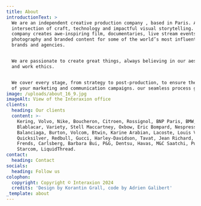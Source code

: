 ```yaml
---
title: About
introductionText: >
  We are an independent creative production company , based in Paris. At the
  intersection of craft, technology and impactful visual storytelling. the
  company creates awe-inspiring film, documentaries, live stream events, still
  photography and branded content for some of the world’s most influential
  brands and agencies.


  We are passionate to create great things, always believing in our aesthetic
  and work ethics.


  We cover every stage, from strategy to post-production, to ensure the success
  of your marketing and communication campaigns. our seamless process guarantees
image: /uploads/about_16_9.jpg
imageAlt: View of the Interaxion office
clients:
  heading: Our clients
  content: >-
    Kering, Volvo, Nike, Boucheron, Citroen, Rossignol, BNP Paris, BMW,
    Blablacar, Variety, Stell Maccartney, Oxbow, Eric Bompard, Nespresso,
    Balanciaga, Burton, Volcom, Btwin, Karine Arabian, Lacoste, Louis Vuitton,
    Quicksilver, Redbull, Gucci, Harley-Davidson, Tavat, Jean Richard, Converse,
    Frends, Carlsberg, Barbara Bui, P&G, Dentsu, Havas, M&C Saatchi, Publicis,
    Starcom, LiquidThread.
contact:
  heading: Contact
socials:
  heading: Follow us
colophon:
  copyright: Copyright © Interaxion 2024
  credits: 'Design by Korantin Grall, code by Adrien Galibert'
_template: about
---
```


